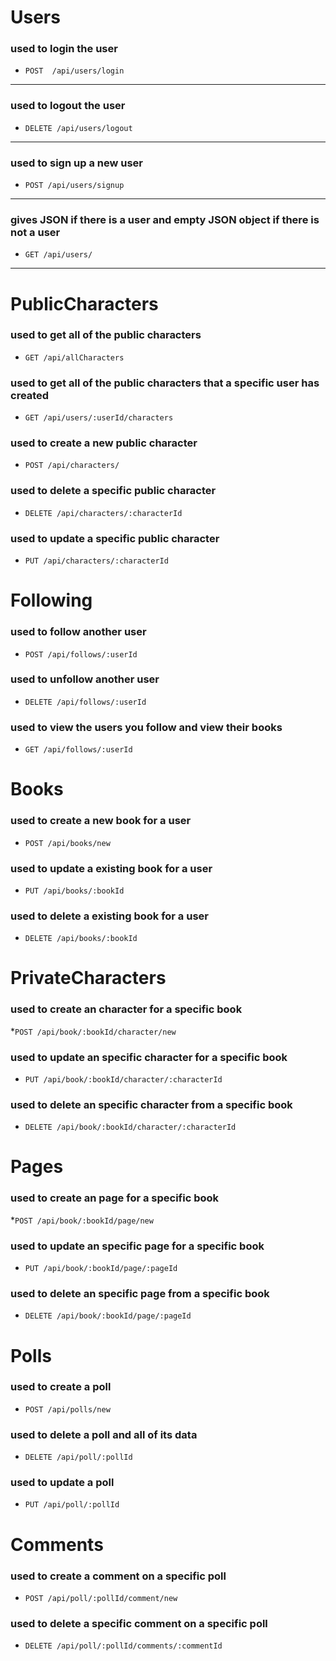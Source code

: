 # Users
### used to login the user
   * `POST  /api/users/login`
--------------------------------------
### used to logout the user
   * `DELETE /api/users/logout`
--------------------------------------
### used to sign up a new user
   * `POST /api/users/signup`
--------------------------------------
### gives JSON if there is a user and empty JSON object if there is not a user
   * `GET /api/users/`

--------------------------------------


# PublicCharacters
### used to get all of the public characters
   * `GET /api/allCharacters`
### used to get all of the public characters that a specific user has created
   * `GET /api/users/:userId/characters`
### used to create a new public character
   * `POST /api/characters/`
### used to delete a specific public character
   * `DELETE /api/characters/:characterId`
### used to update a specific public character
   * `PUT /api/characters/:characterId`



# Following
### used to follow another user
   * `POST /api/follows/:userId`
### used to unfollow another user
   * `DELETE /api/follows/:userId`
### used to view the users you follow and view their books
   * `GET /api/follows/:userId`


# Books
### used to create a new book for a user
   * `POST /api/books/new`
### used to update a existing book for a user
   * `PUT /api/books/:bookId`
### used to delete a existing book for a user
   * `DELETE /api/books/:bookId`

# PrivateCharacters
### used to create an character for a specific book
   *`POST /api/book/:bookId/character/new`
### used to update an specific character for a specific book
   * `PUT /api/book/:bookId/character/:characterId`
### used to delete an specific character from a specific book
   * `DELETE /api/book/:bookId/character/:characterId`


# Pages
### used to create an page for a specific book
   *`POST /api/book/:bookId/page/new`
### used to update an specific page for a specific book
   * `PUT /api/book/:bookId/page/:pageId`
### used to delete an specific page from a specific book
   * `DELETE /api/book/:bookId/page/:pageId`



# Polls
### used to create a poll
   * `POST /api/polls/new`
### used to delete a poll and all of its data
   * `DELETE /api/poll/:pollId`
### used to update a poll
   * `PUT /api/poll/:pollId`



# Comments
### used to create a comment on a specific poll
   * `POST /api/poll/:pollId/comment/new`
### used to delete a specific comment on a specific poll
   * `DELETE /api/poll/:pollId/comments/:commentId`
